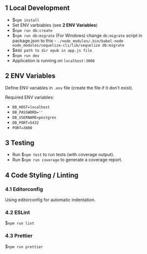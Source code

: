 ## 1 Local Development
- \$`npm install`
- Set ENV varbiables (see **2 ENV Variables**)
- \$`npm run db:create`
- \$`npm run db:migrate`
  (For Windows) change `db:migrate` script in package.json to this - `./node_modules/.bin/babel-node node_modules/sequelize-cli/lib/sequelize db:migrate`
- \$`Add path to dir epub in app.js file`
- \$`npm run dev`
- Application is running on `localhost:3000`

## 2 ENV Variables

Define ENV variables in `.env` file (create the file if it don't exist).

Required ENV variables:

- `DB_HOST=localhost`
- `DB_PASSWORD=''`
- `DB_USERNAME=postgres`
- `DB_PORT=5432`
- `PORT=3000`

## 3 Testing

- Run \$`npm test` to run tests (with coverage output).
- Run \$`npm run coverage` to generate a coverage report.

## 4 Code Styling / Linting

### 4.1 Editorconfig

Using editorconfig for automatic indentation.

### 4.2 ESLint

\$`npm run lint`

### 4.3 Prettier

\$`npm run prettier`
